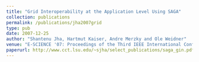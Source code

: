 ```yaml
---
title: "Grid Interoperability at the Application Level Using SAGA"
collection: publications
permalink: /publications/jha2007grid
type: pub
date: 2007-12-25
author: "Shantenu Jha, Hartmut Kaiser, Andre Merzky and Ole Weidner"
venue: "E-SCIENCE '07: Proceedings of the Third IEEE International Conference on e-Science and Grid Computing (e-Science 2007)"
paperurl: http://www.cct.lsu.edu/~sjha/select_publications/saga_gin.pdf
---
```

